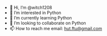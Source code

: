 - 👋 Hi, I’m @witch1208
- 👀 I’m interested in Python
- 🌱 I’m currently learning Python
- 💞️ I’m looking to collaborate on Python
- 📫 How to reach me email: hut.ftu@gmail.com

<!---
witch1208/witch1208 is a ✨ special ✨ repository because its `README.md` (this file) appears on your GitHub profile.
You can click the Preview link to take a look at your changes.
--->
